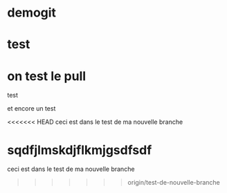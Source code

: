 # demogit
# test
# on test le pull
test

et encore un test

<<<<<<< HEAD
ceci est dans le test de ma nouvelle branche


sqdfjlmskdjflkmjgsdfsdf
=======
ceci est dans le test de ma nouvelle branche
>>>>>>> origin/test-de-nouvelle-branche
